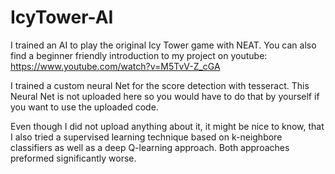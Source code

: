 # IcyTower-AI
I trained an AI to play the original Icy Tower game with NEAT.
You can also find a beginner friendly introduction to my project on youtube: https://www.youtube.com/watch?v=M5TvV-Z_cGA 

I trained a custom neural Net for the score detection with tesseract. This Neural Net is not uploaded here so you would have to do that by yourself if you want to use the uploaded code.

Even though I did not upload anything about it, it might be nice to know, that I also tried a supervised learning technique based on k-neighbore classifiers as well as a deep Q-learning approach. Both approaches preformed significantly worse.

